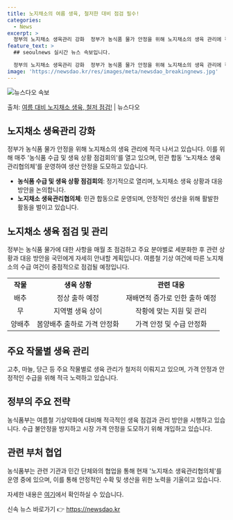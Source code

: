 ```yaml
---
title: 노지채소의 여름 생육, 철저한 대비 점검 필수!
categories:
  - News
excerpt: >
  정부의 노지채소 생육관리 강화  정부가 농식품 물가 안정을 위해 노지채소의 생육 관리에 적극 나섭니다. 이를…
feature_text: >
  ## seoulnews 실시간 뉴스 속보입니다.

  정부의 노지채소 생육관리 강화  정부가 농식품 물가 안정을 위해 노지채소의 생육 관리에 적극 나섭니다. 이를…
image: 'https://newsdao.kr/res/images/meta/newsdao_breakingnews.jpg'
---
```


![뉴스다오 속보](https://newsdao.kr/res/images/meta/newsdao_breakingnews.jpg)

<p>출처: <a href="https://newsdao.kr/4195" rel="dofollow">여름 대비 노지채소 생육, 철저 점검!</a> | 뉴스다오</p>

<h2 data-ke-size="size26">노지채소 생육관리 강화</h2>
<p data-ke-size="size16">정부가 농식품 물가 안정을 위해 노지채소의 생육 관리에 적극 나서고 있습니다. 이를 위해 매주 '농식품 수급 및 생육 상황 점검회의'를 열고 있으며, 민관 합동 '노지채소 생육관리협의체'를 운영하여 생산 안정을 도모하고 있습니다.</p>
<ul>
<li><b>농식품 수급 및 생육 상황 점검회의</b>: 정기적으로 열리며, 노지채소 생육 상황과 대응 방안을 논의합니다.</li>
<li><b>노지채소 생육관리협의체</b>: 민관 합동으로 운영되며, 안정적인 생산을 위해 활발한 활동을 벌이고 있습니다.</li>
</ul>

<h2 data-ke-size="size26">노지채소 생육 점검 및 관리</h2>
<p data-ke-size="size16">정부는 농식품 물가에 대한 사항을 매월 초 점검하고 주요 분야별로 세분화한 후 관련 상황과 대응 방안을 국민에게 자세히 안내할 계획입니다. 여름철 기상 여건에 따른 노지채소의 수급 여건이 중점적으로 점검될 예정입니다.</p>
<table>
<tr>
<td style="text-align: center; height: 17px;"><b>작물</b></td>
<td style="text-align: center; height: 17px;"><b>생육 상황</b></td>
<td style="text-align: center; height: 17px;"><b>관련 대응</b></td>
</tr>
<tr>
<td style="text-align: center; height: 17px;">배추</td>
<td style="text-align: center; height: 17px;">정상 출하 예정</td>
<td style="text-align: center; height: 17px;">재배면적 증가로 인한 출하 예정</td>
</tr>
<tr>
<td style="text-align: center; height: 17px;">무</td>
<td style="text-align: center; height: 17px;">지역별 생육 상이</td>
<td style="text-align: center; height: 17px;">작황에 맞는 지원 및 관리</td>
</tr>
<tr>
<td style="text-align: center; height: 17px;">양배추</td>
<td style="text-align: center; height: 17px;">봄양배추 출하로 가격 안정화</td>
<td style="text-align: center; height: 17px;">가격 안정 및 수급 안정화</td>
</tr>
</table>

<h2 data-ke-size="size26">주요 작물별 생육 관리</h2>
<p data-ke-size="size16">고추, 마늘, 당근 등 주요 작물별로 생육 관리가 철저히 이뤄지고 있으며, 가격 안정과 안정적인 수급을 위해 적극 노력하고 있습니다.</p>

<h2 data-ke-size="size26">정부의 주요 전략</h2>
<p data-ke-size="size16">농식품부는 여름철 기상악화에 대비해 적극적인 생육 점검과 관리 방안을 시행하고 있습니다. 수급 불안정을 방지하고 시장 가격 안정을 도모하기 위해 개입하고 있습니다.</p>

<h2 data-ke-size="size26">관련 부처 협업</h2>
<p data-ke-size="size16">농식품부는 관련 기관과 민간 단체와의 협업을 통해 현재 '노지채소 생육관리협의체'를 운영 중에 있으며, 이를 통해 안정적인 수확 및 생산을 위한 노력을 기울이고 있습니다.</p>
<p data-ke-size="size16">자세한 내용은 <a href="https://newsdao.kr/4195">여기</a>에서 확인하실 수 있습니다.</p>
 

신속 뉴스 바로가기 👉 <a href="https://newsdao.kr" rel="dofollow">https://newsdao.kr</a>


